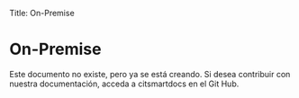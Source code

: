 Title: On-Premise

# On-Premise

Este documento no existe, pero ya se está creando. Si desea contribuir con nuestra documentación, acceda a citsmartdocs en el Git Hub.
